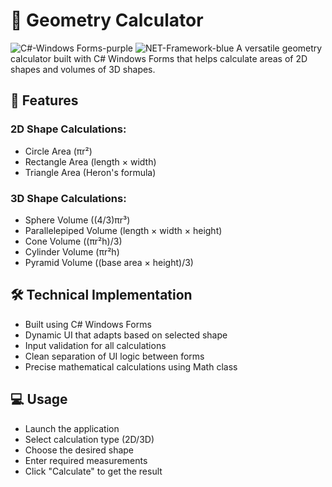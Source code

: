 # 📐 Geometry Calculator

![C#-Windows Forms-purple](https://github.com/user-attachments/assets/5f43b854-3140-4f78-b803-5f468d75b75a)
![NET-Framework-blue](https://github.com/user-attachments/assets/f4dc743e-808b-421d-8dc3-821328b20ac2)
A versatile geometry calculator built with C# Windows Forms that helps calculate areas of 2D shapes and volumes of 3D shapes.

## 🎯 Features
### 2D Shape Calculations:
- Circle Area (πr²)
- Rectangle Area (length × width)
- Triangle Area (Heron's formula)

### 3D Shape Calculations:
- Sphere Volume ((4/3)πr³)
- Parallelepiped Volume (length × width × height)
- Cone Volume ((πr²h)/3)
- Cylinder Volume (πr²h)
- Pyramid Volume ((base area × height)/3)

## 🛠️ Technical Implementation
- Built using C# Windows Forms
- Dynamic UI that adapts based on selected shape
- Input validation for all calculations
- Clean separation of UI logic between forms
- Precise mathematical calculations using Math class

## 💻 Usage
- Launch the application
- Select calculation type (2D/3D)
- Choose the desired shape
- Enter required measurements
- Click "Calculate" to get the result
